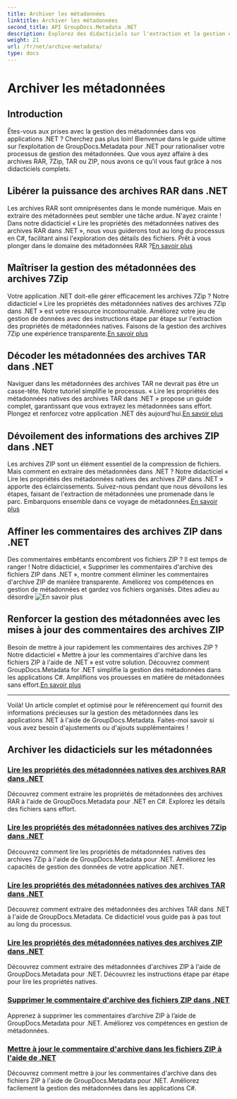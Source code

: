 ```yaml
---
title: Archiver les métadonnées
linktitle: Archiver les métadonnées
second_title: API GroupDocs.Metadata .NET
description: Explorez des didacticiels sur l'extraction et la gestion des propriétés de métadonnées à partir de divers formats d'archives tels que RAR, 7Zip, TAR et ZIP à l'aide de GroupDocs.Metadata pour .NET.
weight: 21
url: /fr/net/archive-metadata/
type: docs
---
```

# Archiver les métadonnées


## Introduction

Êtes-vous aux prises avec la gestion des métadonnées dans vos applications .NET ? Cherchez pas plus loin! Bienvenue dans le guide ultime sur l’exploitation de GroupDocs.Metadata pour .NET pour rationaliser votre processus de gestion des métadonnées. Que vous ayez affaire à des archives RAR, 7Zip, TAR ou ZIP, nous avons ce qu'il vous faut grâce à nos didacticiels complets.

## Libérer la puissance des archives RAR dans .NET

 Les archives RAR sont omniprésentes dans le monde numérique. Mais en extraire des métadonnées peut sembler une tâche ardue. N'ayez crainte ! Dans notre didacticiel « Lire les propriétés des métadonnées natives des archives RAR dans .NET », nous vous guiderons tout au long du processus en C#, facilitant ainsi l'exploration des détails des fichiers. Prêt à vous plonger dans le domaine des métadonnées RAR ?[En savoir plus](./read-native-metadata-rar-archives/)

## Maîtriser la gestion des métadonnées des archives 7Zip

Votre application .NET doit-elle gérer efficacement les archives 7Zip ? Notre didacticiel « Lire les propriétés des métadonnées natives des archives 7Zip dans .NET » est votre ressource incontournable. Améliorez votre jeu de gestion de données avec des instructions étape par étape sur l'extraction des propriétés de métadonnées natives. Faisons de la gestion des archives 7Zip une expérience transparente.[En savoir plus](./read-native-metadata-7zip-archives/)

## Décoder les métadonnées des archives TAR dans .NET

 Naviguer dans les métadonnées des archives TAR ne devrait pas être un casse-tête. Notre tutoriel simplifie le processus. « Lire les propriétés des métadonnées natives des archives TAR dans .NET » propose un guide complet, garantissant que vous extrayez les métadonnées sans effort. Plongez et renforcez votre application .NET dès aujourd'hui.[En savoir plus](./read-native-metadata-tar-archives/)

## Dévoilement des informations des archives ZIP dans .NET

Les archives ZIP sont un élément essentiel de la compression de fichiers. Mais comment en extraire des métadonnées dans .NET ? Notre didacticiel « Lire les propriétés des métadonnées natives des archives ZIP dans .NET » apporte des éclaircissements. Suivez-nous pendant que nous dévoilons les étapes, faisant de l'extraction de métadonnées une promenade dans le parc. Embarquons ensemble dans ce voyage de métadonnées.[En savoir plus](./read-native-metadata-zip-archives/)

## Affiner les commentaires des archives ZIP dans .NET

 Des commentaires embêtants encombrent vos fichiers ZIP ? Il est temps de ranger ! Notre didacticiel, « Supprimer les commentaires d'archive des fichiers ZIP dans .NET », montre comment éliminer les commentaires d'archive ZIP de manière transparente. Améliorez vos compétences en gestion de métadonnées et gardez vos fichiers organisés. Dites adieu au désordre ![En savoir plus](./remove-archive-comment-zip-files/)

## Renforcer la gestion des métadonnées avec les mises à jour des commentaires des archives ZIP

Besoin de mettre à jour rapidement les commentaires des archives ZIP ? Notre didacticiel « Mettre à jour les commentaires d'archive dans les fichiers ZIP à l'aide de .NET » est votre solution. Découvrez comment GroupDocs.Metadata for .NET simplifie la gestion des métadonnées dans les applications C#. Amplifions vos prouesses en matière de métadonnées sans effort.[En savoir plus](./update-archive-comment-zip-files/)

---

Voilà! Un article complet et optimisé pour le référencement qui fournit des informations précieuses sur la gestion des métadonnées dans les applications .NET à l'aide de GroupDocs.Metadata. Faites-moi savoir si vous avez besoin d'ajustements ou d'ajouts supplémentaires !
## Archiver les didacticiels sur les métadonnées
### [Lire les propriétés des métadonnées natives des archives RAR dans .NET](./read-native-metadata-rar-archives/)
Découvrez comment extraire les propriétés de métadonnées des archives RAR à l'aide de GroupDocs.Metadata pour .NET en C#. Explorez les détails des fichiers sans effort.
### [Lire les propriétés des métadonnées natives des archives 7Zip dans .NET](./read-native-metadata-7zip-archives/)
Découvrez comment lire les propriétés de métadonnées natives des archives 7Zip à l'aide de GroupDocs.Metadata pour .NET. Améliorez les capacités de gestion des données de votre application .NET.
### [Lire les propriétés des métadonnées natives des archives TAR dans .NET](./read-native-metadata-tar-archives/)
Découvrez comment extraire des métadonnées des archives TAR dans .NET à l'aide de GroupDocs.Metadata. Ce didacticiel vous guide pas à pas tout au long du processus.
### [Lire les propriétés des métadonnées natives des archives ZIP dans .NET](./read-native-metadata-zip-archives/)
Découvrez comment extraire des métadonnées d'archives ZIP à l'aide de GroupDocs.Metadata pour .NET. Découvrez les instructions étape par étape pour lire les propriétés natives.
### [Supprimer le commentaire d'archive des fichiers ZIP dans .NET](./remove-archive-comment-zip-files/)
Apprenez à supprimer les commentaires d’archive ZIP à l’aide de GroupDocs.Metadata pour .NET. Améliorez vos compétences en gestion de métadonnées.
### [Mettre à jour le commentaire d'archive dans les fichiers ZIP à l'aide de .NET](./update-archive-comment-zip-files/)
Découvrez comment mettre à jour les commentaires d'archive dans des fichiers ZIP à l'aide de GroupDocs.Metadata pour .NET. Améliorez facilement la gestion des métadonnées dans les applications C#.
